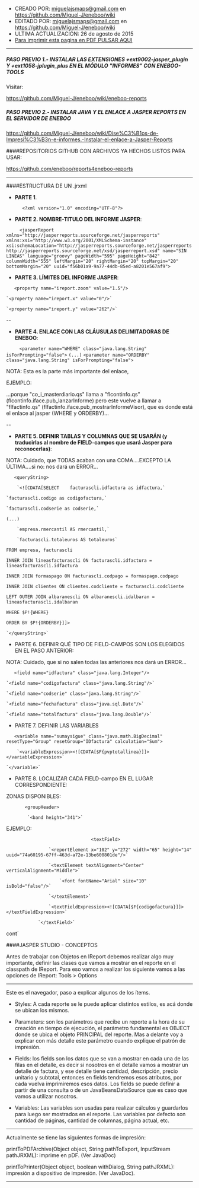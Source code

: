 * CREADO POR: miguelajsmaps@gmail.com en https://github.com/Miguel-J/eneboo/wiki
* EDITADO POR: miguelajsmaps@gmail.com en https://github.com/Miguel-J/eneboo/wiki
* ULTIMA ACTUALIZACIÓN: 26 de agosto de 2015
* [Para imprimir esta pagina en PDF PULSAR AQUI](https://gitprint.com/Miguel-J/eneboo/wiki/Dise%C3%B1os-de-Impresi%C3%B3n-e-informes%3A-Configurar-archivos-Jasper-Reports)

---


##### PASO PREVIO 1.- INSTALAR LAS EXTENSIONES +ext9002-jasper_plugin Y +ext1058-jplugin_plus EN EL MÓDULO "INFORMES" CON ENEBOO-TOOLS

Visitar:

https://github.com/Miguel-J/eneboo/wiki/eneboo-reports

##### PASO PREVIO 2.- INSTALAR JAVA Y EL ENLACE A JASPER REPORTS EN EL SERVIDOR DE ENEBOO

https://github.com/Miguel-J/eneboo/wiki/Dise%C3%B1os-de-Impresi%C3%B3n-e-informes.-Instalar-el-enlace-a-Jasper-Reports
 
####REPOSITORIOS GITHUB CON ARCHIVOS YA HECHOS LISTOS PARA USAR:

https://github.com/eneboo/reports4eneboo-reports

---

####ESTRUCTURA DE UN .jrxml

* **PARTE 1**.

`      <?xml version="1.0" encoding="UTF-8"?>`

* **PARTE 2. NOMBRE-TITULO DEL INFORME JASPER**:

`     <jasperReport xmlns="http://jasperreports.sourceforge.net/jasperreports" xmlns:xsi="http://www.w3.org/2001/XMLSchema-instance" xsi:schemaLocation="http://jasperreports.sourceforge.net/jasperreports http://jasperreports.sourceforge.net/xsd/jasperreport.xsd" name="SIN LINEAS" language="groovy" pageWidth="595" pageHeight="842" columnWidth="555" leftMargin="20" rightMargin="20" topMargin="20" bottomMargin="20" uuid="f56b01a9-9a77-44db-85ed-a8201e567af9">`

* **PARTE 3. LÍMITES DEL INFORME JASPER**:

`	<property name="ireport.zoom" value="1.5"/>`

	`<property name="ireport.x" value="0"/>`

	`<property name="ireport.y" value="262"/>`

--

* **PARTE 4. ENLACE CON LAS CLÁUSULAS DELIMITADORAS DE ENEBOO**:

`     <parameter name="WHERE" class="java.lang.String" isForPrompting="false">`
      `(...)`
     `<parameter name="ORDERBY" class="java.lang.String" isForPrompting="false">`

NOTA: Esta es la parte más importante del enlace,

EJEMPLO:

...porque "co_i_masterdiario.qs" llama a "flcontinfo.qs" (flcontinfo.iface.pub_lanzarInforme) pero este vuelve a llamar a "flfactinfo.qs" (flfactinfo.iface.pub_mostrarInformeVisor), que es donde está el enlace al jasper (WHERE y ORDERBY)...

--

* **PARTE 5. DEFINIR TABLAS Y COLUMNAS QUE SE USARÁN (y traducirlas al nombre de FIELD-campos que usará Jasper para reconocerlas)**:

NOTA: Cuidado, que TODAS acaban con una COMA....EXCEPTO LA ÚLTIMA....si no: nos dará un ERROR...

`	<queryString>`

		`<![CDATA[SELECT 	facturascli.idfactura as idfactura,`

	`facturascli.codigo as codigofactura,`

	`facturascli.codserie as codserie,`

`(...)`

        `empresa.rmercantil AS rmercantil,`

    	`facturascli.totaleuros AS totaleuros`

`FROM empresa, facturascli`

`INNER JOIN lineasfacturascli ON facturascli.idfactura = lineasfacturascli.idfactura`

`INNER JOIN formaspago ON facturascli.codpago = formaspago.codpago`

`INNER JOIN clientes ON clientes.codcliente = facturascli.codcliente`

`LEFT OUTER JOIN albaranescli ON albaranescli.idalbaran = lineasfacturascli.idalbaran`

`WHERE $P!{WHERE}`

`ORDER BY $P!{ORDERBY}]]>`

	`</queryString>`

* PARTE 6. DEFINIR QUÉ TIPO DE FIELD-CAMPOS SON LOS ELEGIDOS EN EL PASO ANTERIOR:

NOTA: Cuidado, que si no salen todas las anteriores nos dará un ERROR...

`	<field name="idfactura" class="java.lang.Integer"/>`

	`<field name="codigofactura" class="java.lang.String"/>`

	`<field name="codserie" class="java.lang.String"/>`

	`<field name="fechafactura" class="java.sql.Date"/>`

	`<field name="totalfactura" class="java.lang.Double"/>`

* PARTE 7. DEFINIR LAS VARIABLES

`	<variable name="sumaysigue" class="java.math.BigDecimal" resetType="Group" resetGroup="IDfactura" calculation="Sum">`

		`<variableExpression><![CDATA[$F{pvptotallinea}]]></variableExpression>`

	`</variable>`

* PARTE 8. LOCALIZAR CADA FIELD-campo EN EL LUGAR CORRESPONDIENTE:

ZONAS DISPONIBLES:

`		<groupHeader>`

			`<band height="341">`

EJEMPLO:

`                                <textField>`

					`<reportElement x="102" y="272" width="65" height="14" uuid="74a60195-67ff-463d-a72e-13be600801de"/>`

					`<textElement textAlignment="Center" verticalAlignment="Middle">`

						`<font fontName="Arial" size="10" isBold="false"/>`

					`</textElement>`

					`<textFieldExpression><![CDATA[$F{codigofactura}]]></textFieldExpression>`

				`</textField>`




cont´


####JASPER STUDIO - CONCEPTOS


Antes de trabajar con Objetos en IReport debemos realizar algo muy importante, definir las clases que vamos a mostrar en el reporte en el classpath de IReport. Para eso vamos a realizar los siguiente vamos a las opciones de IReport: Tools > Options

---

Este es el navegador, paso a explicar algunos de los ítems.

* Styles: A cada reporte se le puede aplicar distintos estilos, es acá donde se ubican los mismos.

* Parameters: son los parámetros que recibe un reporte a la hora de su creación en tiempo de ejecución, el parámetro fundamental es OBJECT donde se ubica el objeto PRINCIPAL del reporte. Mas a delante voy a explicar con más detalle este parámetro cuando explique el patrón de impresión.

* Fields: los fields son los datos que se van a mostrar en cada una de las filas en el detalle, es decir si nosotros en el detalle vamos a mostrar un detalle de factura, y ese detalle tiene cantidad, descripción, precio unitario y subtotal, entonces en fields tendremos esos atributos, por cada vuelva imprimiremos esos datos. Los fields se puede definir a partir de una consulta o de un JavaBeansDataSource que es caso que vamos a utilizar nosotros.

* Variables: Las variables son usadas para realizar cálculos y guardarlos para luego ser mostrados en el reporte. Las variables por defecto son cantidad de páginas, cantidad de columnas, página actual, etc.


---

Actualmente se tiene las siguientes formas de impresión:

printToPDFArchive(Object object, String pathToExport, InputStream pathJRXML): imprime en pDF. (Ver JavaDoc)

printToPrinter(Object object, boolean withDialog, String pathJRXML): impresión a dispositivo de impresión. (Ver JavaDoc).

---